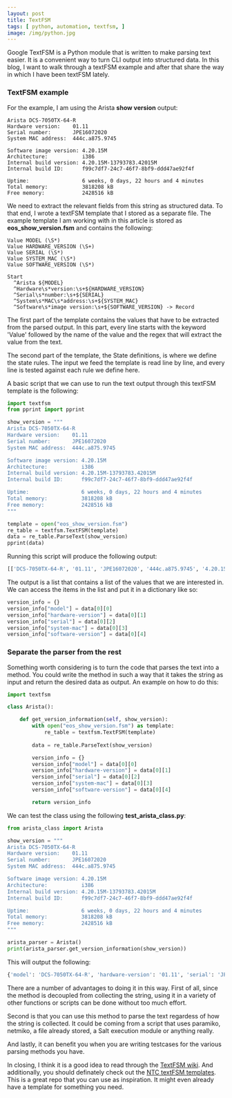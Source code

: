 ```yaml
---
layout: post
title: TextFSM
tags: [ python, automation, textfsm, ]
image: /img/python.jpg
---
```



Google TextFSM is a Python module that is written to make parsing text easier. It is a convenient way to turn CLI output into structured data. In this blog, I want to walk through a textFSM example and after that share the way in which I have been textFSM lately.


### TextFSM example


For the example, I am using the Arista <b>show version</b> output:

<pre style="font-size:12px">
Arista DCS-7050TX-64-R
Hardware version:    01.11
Serial number:       JPE16072020
System MAC address:  444c.a875.9745

Software image version: 4.20.15M
Architecture:           i386
Internal build version: 4.20.15M-13793783.42015M
Internal build ID:      f99c7df7-24c7-46f7-8bf9-ddd47ae92f4f

Uptime:                 6 weeks, 0 days, 22 hours and 4 minutes
Total memory:           3818208 kB
Free memory:            2428516 kB
</pre>

We need to extract the relevant fields from this string as structured data. To that end, I wrote a textFSM template that I stored as a separate file. The example template I am working with in this article is stored as <b>eos_show_version.fsm</b> and contains the following:

<pre style="font-size:12px">
Value MODEL (\S*)
Value HARDWARE_VERSION (\S+)
Value SERIAL (\S*)
Value SYSTEM_MAC (\S*)
Value SOFTWARE_VERSION (\S*)

Start
  ^Arista ${MODEL}
  ^Hardware\s*version:\s+${HARDWARE_VERSION}
  ^Serial\s*number:\s+${SERIAL}
  ^System\s*MAC\s*address:\s+${SYSTEM_MAC}
  ^Software\s*image version:\s+${SOFTWARE_VERSION} -> Record
</pre>

The first part of the template contains the values that have to be extracted from the parsed output. In this part, every line starts with the keyword 'Value' followed by the name of the value and the regex that will extract the value from the text.

The second part of the template, the State definitions, is where we define the state rules. The input we feed the template is read line by line, and every line is tested against each rule we define here.

A basic script that we can use to run the text output through this textFSM template is the following:


```python
import textfsm
from pprint import pprint

show_version = """
Arista DCS-7050TX-64-R
Hardware version:    01.11
Serial number:       JPE16072020
System MAC address:  444c.a875.9745

Software image version: 4.20.15M
Architecture:           i386
Internal build version: 4.20.15M-13793783.42015M
Internal build ID:      f99c7df7-24c7-46f7-8bf9-ddd47ae92f4f

Uptime:                 6 weeks, 0 days, 22 hours and 4 minutes
Total memory:           3818208 kB
Free memory:            2428516 kB
"""

template = open("eos_show_version.fsm")
re_table = textfsm.TextFSM(template)
data = re_table.ParseText(show_version)
pprint(data)
```

Running this script will produce the following output:


```python
[['DCS-7050TX-64-R', '01.11', 'JPE16072020', '444c.a875.9745', '4.20.15M']]
```

The output is a list that contains a list of the values that we are interested in. We can access the items in the list and put it in a dictionary like so:

```python
version_info = {}
version_info["model"] = data[0][0]
version_info["hardware-version"] = data[0][1]
version_info["serial"] = data[0][2]
version_info["system-mac"] = data[0][3]
version_info["software-version"] = data[0][4]
```


### Separate the parser from the rest


Something worth considering is to turn the code that parses the text into a method. You could write the method in such a way that it takes the string as input and return the desired data as output. An example on how to do this:


```python
import textfsm

class Arista():

    def get_version_information(self, show_version):
        with open("eos_show_version.fsm") as template:
            re_table = textfsm.TextFSM(template)
        
        data = re_table.ParseText(show_version)        

        version_info = {}
        version_info["model"] = data[0][0]
        version_info["hardware-version"] = data[0][1]
        version_info["serial"] = data[0][2]
        version_info["system-mac"] = data[0][3]
        version_info["software-version"] = data[0][4]

        return version_info
```


We can test the class using the following <b>test_arista_class.py</b>:


```python
from arista_class import Arista

show_version = """
Arista DCS-7050TX-64-R
Hardware version:    01.11
Serial number:       JPE16072020
System MAC address:  444c.a875.9745

Software image version: 4.20.15M
Architecture:           i386
Internal build version: 4.20.15M-13793783.42015M
Internal build ID:      f99c7df7-24c7-46f7-8bf9-ddd47ae92f4f

Uptime:                 6 weeks, 0 days, 22 hours and 4 minutes
Total memory:           3818208 kB
Free memory:            2428516 kB
"""

arista_parser = Arista()
print(arista_parser.get_version_information(show_version))
```


This will output the following:


```python
{'model': 'DCS-7050TX-64-R', 'hardware-version': '01.11', 'serial': 'JPE16072020', 'system-mac': '444c.a875.9745', 'software-version': '4.20.15M'}
```


There are a number of advantages to doing it in this way. First of all, since the method is decoupled from collecting the string, using it in a variety of other functions or scripts can be done without too much effort.

Second is that you can use this method to parse the text regardess of how the string is collected. It could be coming from a script that uses paramiko, netmiko, a file already stored, a Salt execution module or anything really.

And lastly, it can benefit you when you are writing testcases for the various parsing methods you have.


In closing, I think it is a good idea to read through the <a href="https://github.com/google/textfsm/wiki/TextFSM" target="_blank">TextFSM wiki</a>. And additionally, you should definately check out the <a href="https://github.com/networktocode/ntc-templates/tree/master/templates" target="_blank">NTC textFSM templates</a>. This is a great repo that you can use as inspiration. It might even already have a template for something you need. 


